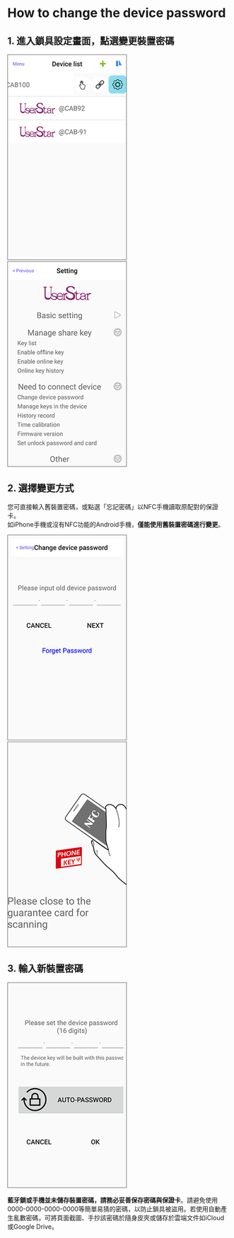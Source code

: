 # How to change the device password

## 1. 進入鎖具設定畫面，點選變更裝置密碼

![](../.gitbook/assets/screenshot_2019-11-15-16-51-00-939_com.userstar.phonekey.png) ![](../.gitbook/assets/screenshot_2019-11-15-17-31-57-774_com.userstar.phonekey.png)

## 2. 選擇變更方式

您可直接輸入舊裝置密碼，或點選「忘記密碼」以NFC手機讀取原配對的保證卡。  
如iPhone手機或沒有NFC功能的Android手機，**僅能使用舊裝置密碼進行變更**。

![](../.gitbook/assets/screenshot_2019-11-15-17-32-20-111_com.userstar.phonekey.png) ![](../.gitbook/assets/screenshot_2019-11-15-17-21-08-279_com.userstar.phonekey.png)

## 3.  **輸入新裝置密碼**

![](../.gitbook/assets/screenshot_2019-11-15-17-34-06-216_com.userstar.phonekey.png)

**藍牙鎖或手機並未儲存裝置密碼，請務必妥善保存密碼與保證卡**。請避免使用0000-0000-0000-0000等簡單易猜的密碼，以防止鎖具被盜用。若使用自動產生亂數密碼，可將頁面截圖、手抄該密碼於隨身皮夾或儲存於雲端文件如iCloud或Google Drive。

